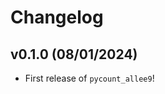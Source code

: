 # Changelog

<!--next-version-placeholder-->

## v0.1.0 (08/01/2024)

- First release of `pycount_allee9`!